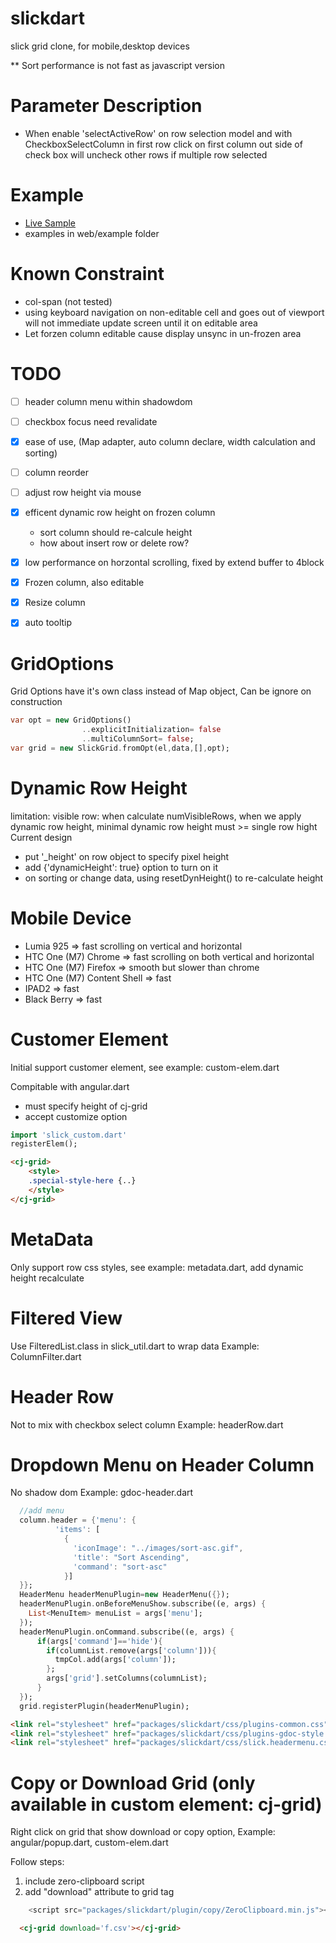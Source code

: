 slickdart
=========

slick grid clone, for mobile,desktop devices

** Sort performance is not fast as javascript version

Parameter Description
=======================

* When enable 'selectActiveRow' on row selection model and with CheckboxSelectColumn in first row
  click on first column out side of check box will uncheck other rows if multiple row selected


Example
=========================
* [Live Sample](https://cjkao.github.io/slickdart)
* examples in web/example folder

Known Constraint
========================
* col-span (not tested) 
* using keyboard navigation on non-editable cell and goes out of viewport will not
  immediate update screen until it on editable area
* Let forzen column editable cause display unsync in un-frozen area   


TODO
========================
- [ ] header column menu within shadowdom
- [ ] checkbox focus need revalidate 
- [X] ease of use, (Map adapter, auto column declare, width calculation and sorting)
- [ ] column reorder
- [ ] adjust row height via mouse
- [x] efficent dynamic row height on frozen column
  - sort column should re-calcule height
  - how about insert row or delete row?
- [x] low performance on horzontal scrolling, fixed by extend buffer to 4block
- [x] Frozen column, also editable
- [x] Resize column
- [x] auto tooltip



GridOptions
===============================
Grid Options have it's own class instead of Map object,
Can be ignore on construction
```dart
var opt = new GridOptions()
		        ..explicitInitialization= false
		        ..multiColumnSort= false;
var grid = new SlickGrid.fromOpt(el,data,[],opt);
```


Dynamic Row Height
===============================
limitation: visible row:
when calculate numVisibleRows, when we apply dynamic row height, minimal dynamic row height must >= single row hight
Current design
  - put '_height' on row object to specify pixel height  
  - add {'dynamicHeight': true} option to turn on it  
  - on sorting or change data, using resetDynHeight() to re-calculate height

Mobile Device
==============================
- Lumia 925  => fast scrolling on vertical and horizontal 
- HTC One (M7) Chrome => fast scrolling on both vertical and horizontal
- HTC One (M7) Firefox => smooth but slower than chrome
- HTC One (M7) Content Shell => fast
- IPAD2 => fast
- Black Berry => fast

Customer Element
==============================
Initial support customer element, see example: custom-elem.dart

Compitable with angular.dart
  - must specify height of cj-grid
  - accept customize option
```dart
import 'slick_custom.dart'
registerElem();
```      
```html
<cj-grid>
	<style>
	.special-style-here {..}
	</style>
</cj-grid>
```
  
  
MetaData
=============================
Only support row css styles, see example: metadata.dart, add dynamic height recalculate

Filtered View
========================================
Use FilteredList.class in slick_util.dart to wrap data
Example: ColumnFilter.dart


Header Row
========================================
Not to mix with checkbox select column 
Example: headerRow.dart

Dropdown Menu on Header Column
=======================================
No shadow dom
Example: gdoc-header.dart

```dart
  //add menu
  column.header = {'menu': {
          'items': [
            {
              'iconImage': "../images/sort-asc.gif",
              'title': "Sort Ascending",
              'command': "sort-asc"
            }]
  }};
  HeaderMenu headerMenuPlugin=new HeaderMenu({});
  headerMenuPlugin.onBeforeMenuShow.subscribe((e, args) {
    List<MenuItem> menuList = args['menu'];
  });
  headerMenuPlugin.onCommand.subscribe((e, args) {
      if(args['command']=='hide'){
        if(columnList.remove(args['column'])){
          tmpCol.add(args['column']);
        };
        args['grid'].setColumns(columnList);
      }
  });
  grid.registerPlugin(headerMenuPlugin);
```
```html
<link rel="stylesheet" href="packages/slickdart/css/plugins-common.css" type="text/css" />
<link rel="stylesheet" href="packages/slickdart/css/plugins-gdoc-style.css" type="text/css" />
<link rel="stylesheet" href="packages/slickdart/css/slick.headermenu.css" type="text/css" />
```
  
Copy or Download Grid (only available in custom element: cj-grid)
==========================================
Right click on grid that show download or copy option,
Example: angular/popup.dart, custom-elem.dart

Follow steps:
1. include zero-clipboard script
2. add "download" attribute to grid tag
```javascript
    <script src="packages/slickdart/plugin/copy/ZeroClipboard.min.js"></script>
```
```html
  <cj-grid download='f.csv'></cj-grid>
```